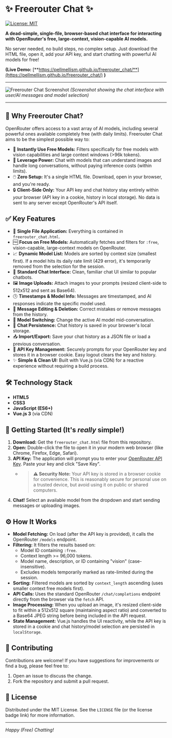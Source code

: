# ✨ Freerouter Chat ✨

[![License: MIT](https://img.shields.io/badge/License-MIT-yellow.svg)](https://opensource.org/licenses/MIT)

**A dead-simple, single-file, browser-based chat interface for interacting with OpenRouter's free, large-context, vision-capable AI models.**

No server needed, no build steps, no complex setup. Just download the HTML file, open it, add your API key, and start chatting with powerful AI models for free!

**(Live Demo:** [**https://pellmellism.github.io/freerouter_chat/**](https://pellmellism.github.io/freerouter_chat/) **)**

---

<!-- **IMPORTANT:** Replace this placeholder with an actual screenshot or GIF! -->
![Freerouter Chat Screenshot](https://pellmellism.github.io/freerouter_chat/freerouter_chat.png)
*(Screenshot showing the chat interface with user/AI messages and model selection)*

---

## 🤔 Why Freerouter Chat?

OpenRouter offers access to a vast array of AI models, including several powerful ones available completely free (with daily limits). Freerouter Chat aims to be the simplest possible way to:

*   🚀 **Instantly Use Free Models:** Filters specifically for free models with vision capabilities and large context windows (>96k tokens).
*   🧠 **Leverage Power:** Chat with models that can understand images and handle long conversations, without paying inference costs (within limits).
*   🖱️ **Zero Setup:** It's a single HTML file. Download, open in your browser, and you're ready.
*   🔒 **Client-Side Only:** Your API key and chat history stay entirely within *your* browser (API key in a cookie, history in local storage). No data is sent to any server except OpenRouter's API itself.

## ✅ Key Features

*   📄 **Single File Application:** Everything is contained in `freerouter_chat.html`.
*   🆓 **Focus on Free Models:** Automatically fetches and filters for `:free`, vision-capable, large-context models on OpenRouter.
*   📈 **Dynamic Model List:** Models are sorted by context size (smallest first). If a model hits its daily rate limit (429 error), it's temporarily removed from the selection for the session.
*   💬 **Standard Chat Interface:** Clean, familiar chat UI similar to popular chatbots.
*   🖼️ **Image Uploads:** Attach images to your prompts (resized client-side to 512x512 and sent as Base64).
*   🕒 **Timestamps & Model Info:** Messages are timestamped, and AI responses indicate the specific model used.
*   📝 **Message Editing & Deletion:** Correct mistakes or remove messages from the history.
*   🔄 **Model Switching:** Change the active AI model mid-conversation.
*   💾 **Chat Persistence:** Chat history is saved in your browser's local storage.
*   📤 **Import/Export:** Save your chat history as a JSON file or load a previous conversation.
*   🔑 **API Key Management:** Securely prompts for your OpenRouter key and stores it in a browser cookie. Easy logout clears the key and history.
*   ✨ **Simple & Clean UI:** Built with Vue.js (via CDN) for a reactive experience without requiring a build process.

## 🛠️ Technology Stack

*   **HTML5**
*   **CSS3**
*   **JavaScript (ES6+)**
*   **Vue.js 3** (via CDN)

## 🚀 Getting Started (It's *really* simple!)

1.  **Download:** Get the `freerouter_chat.html` file from this repository.
2.  **Open:** Double-click the file to open it in your modern web browser (like Chrome, Firefox, Edge, Safari).
3.  **API Key:** The application will prompt you to enter your [OpenRouter API Key](https://openrouter.ai/keys). Paste your key and click "Save Key".
    *   > **⚠️ Security Note:** Your API key is stored in a browser cookie for convenience. This is reasonably secure for personal use on a trusted device, but avoid using it on public or shared computers.
4.  **Chat!** Select an available model from the dropdown and start sending messages or uploading images.

## ⚙️ How It Works

*   **Model Fetching:** On load (after the API key is provided), it calls the OpenRouter `/models` endpoint.
*   **Filtering:** It filters the results based on:
    *   Model ID containing `:free`.
    *   Context length >= 96,000 tokens.
    *   Model name, description, or ID containing "vision" (case-insensitive).
    *   Excludes models temporarily marked as rate-limited during the session.
*   **Sorting:** Filtered models are sorted by `context_length` ascending (uses smaller context free models first).
*   **API Calls:** Uses the standard OpenRouter `/chat/completions` endpoint directly from the browser via the `fetch` API.
*   **Image Processing:** When you upload an image, it's resized client-side to fit within a 512x512 square (maintaining aspect ratio) and converted to a Base64 JPEG string before being included in the API request.
*   **State Management:** Vue.js handles the UI reactivity, while the API key is stored in a cookie and chat history/model selection are persisted in `localStorage`.

## 🤝 Contributing

Contributions are welcome! If you have suggestions for improvements or find a bug, please feel free to:

1.  Open an issue to discuss the change.
2.  Fork the repository and submit a pull request.

## 📄 License

Distributed under the MIT License. See the `LICENSE` file (or the license badge link) for more information.

---

*Happy (Free) Chatting!*
